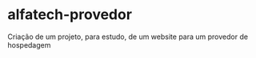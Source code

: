 # alfatech-provedor
Criação de um projeto, para estudo, de um website para um provedor de hospedagem
